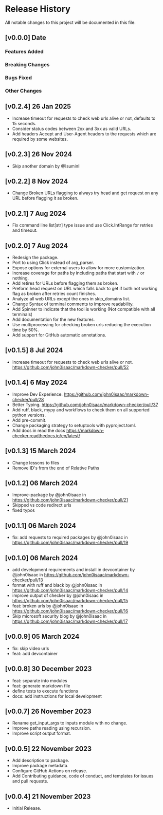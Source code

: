 # Release History

All notable changes to this project will be documented in this file.

## [v0.0.0] Date

### Features Added

### Breaking Changes

### Bugs Fixed

### Other Changes

## [v0.2.4] 26 Jan 2025

- Increase timeout for requests to check web urls alive or not, defaults to 15 seconds.
- Consider status codes between 2xx and 3xx as valid URLs.
- Add headers Accept and User-Agent headers to the requests which are required by some websites.

## [v0.2.3] 26 Nov 2024

- Skip another domain by @IsuminI

## [v0.2.2] 8 Nov 2024

- Change Broken URLs flagging to always try head and get request on any URL before flagging it as broken.

## [v0.2.1] 7 Aug 2024

- Fix command line list[str] type issue and use Click.IntRange for retries and timeout.

## [v0.2.0] 7 Aug 2024

- Redesign the package.
- Port to using Click instead of arg_parser.
- Expose options for external users to allow for more customization.
- Increase coverage for paths by including paths that start with `/` or nothing.
- Add retires for URLs before flagging them as broken.
- Preform head request on URL which falls back to get if both not working flag as broken after retries count finishes.
- Analyze all web URLs except the ones in skip_domains list.
- Change Syntax of terminal comments to improve readability.
- Add Spinner to indicate that the tool is working (Not compatible with all terminals)
- Add documentation for the new features.
- Use multiprocessing for checking broken urls reducing the execution time by 50%.
- Add support for GitHub automatic annotations.

## [v0.1.5] 8 Jul 2024

- Increase timeout for requests to check web urls alive or not. https://github.com/john0isaac/markdown-checker/pull/52

## [v0.1.4] 6 May 2024

- Improve Dev Experience. https://github.com/john0isaac/markdown-checker/pull/28
- Better Typing. https://github.com/john0isaac/markdown-checker/pull/37
- Add ruff, black, mypy and workflows to check them on all supported python versions.
- Add pre-commit.
- Change packaging strategy to setuptools with pyproject.toml.
- Add docs in read the docs https://markdown-checker.readthedocs.io/en/latest/

## [v0.1.3] 15 March 2024

- Change lessons to files
- Remove ID's from the end of Relative Paths

## [v0.1.2] 06 March 2024

- Improve-package by @john0isaac in https://github.com/john0isaac/markdown-checker/pull/21
- Skipped vs code redirect urls
- fixed typos

## [v0.1.1] 06 March 2024

- fix: add requests to required packages by @john0isaac in https://github.com/john0isaac/markdown-checker/pull/19

## [v0.1.0] 06 March 2024

- add development requirements and install in devcontainer by @john0isaac in https://github.com/john0isaac/markdown-checker/pull/13
- format with ruff and black by @john0isaac in https://github.com/john0isaac/markdown-checker/pull/14
- improve output of checker by @john0isaac in https://github.com/john0isaac/markdown-checker/pull/15
- feat: broken urls by @john0isaac in https://github.com/john0isaac/markdown-checker/pull/16
- Skip microsoft security blog by @john0isaac in https://github.com/john0isaac/markdown-checker/pull/17

## [v0.0.9] 05 March 2024

- fix: skip video urls
- feat: add devcontainer

## [v0.0.8] 30 December 2023

- feat: separate into modules
- feat: generate markdown file
- define tests to execute functions
- docs: add instructions for local development

## [v0.0.7] 26 November 2023

- Rename get_input_args to inputs module with no change.
- Improve paths reading using recursion.
- Improve script output format.

## [v0.0.5] 22 November 2023

- Add description to package.
- Improve package metadata.
- Configure GitHub Actions on release.
- Add Contributing guidance, code of conduct, and templates for issues and pull requests.

## [v0.0.4] 21 November 2023

- Initial Release.
